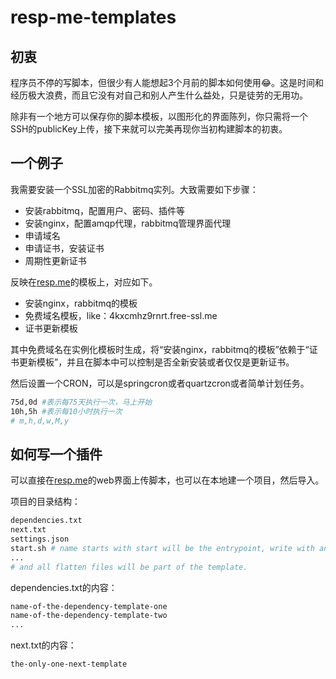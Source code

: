 # resp-me-templates

## 初衷
程序员不停的写脚本，但很少有人能想起3个月前的脚本如何使用😂。这是时间和经历极大浪费，而且它没有对自己和别人产生什么益处，只是徒劳的无用功。

除非有一个地方可以保存你的脚本模板，以图形化的界面陈列，你只需将一个SSH的publicKey上传，接下来就可以完美再现你当初构建脚本的初衷。

## 一个例子
我需要安装一个SSL加密的Rabbitmq实列。大致需要如下步骤：

* 安装rabbitmq，配置用户、密码、插件等
* 安装nginx，配置amqp代理，rabbitmq管理界面代理
* 申请域名
* 申请证书，安装证书
* 周期性更新证书

反映在[resp.me](https://resp.me)的模板上，对应如下。

* 安装nginx，rabbitmq的模板
* 免费域名模板，like：4kxcmhz9rnrt.free-ssl.me
* 证书更新模板

其中免费域名在实例化模板时生成，将“安装nginx，rabbitmq的模板”依赖于“证书更新模板”，并且在脚本中可以控制是否全新安装或者仅仅是更新证书。

然后设置一个CRON，可以是springcron或者quartzcron或者简单计划任务。
```bash
75d,0d #表示每75天执行一次，马上开始
10h,5h #表示每10小时执行一次
# m,h,d,w,M,y
```

## 如何写一个插件

可以直接在[resp.me](https://resp.me)的web界面上传脚本，也可以在本地建一个项目，然后导入。

项目的目录结构：

```bash
dependencies.txt
next.txt
settings.json
start.sh # name starts with start will be the entrypoint, write with any language you know it will run successfully on the target machine.
...
# and all flatten files will be part of the template.
```

dependencies.txt的内容：
```bash
name-of-the-dependency-template-one
name-of-the-dependency-template-two
...
```
next.txt的内容：
```bash
the-only-one-next-template
```